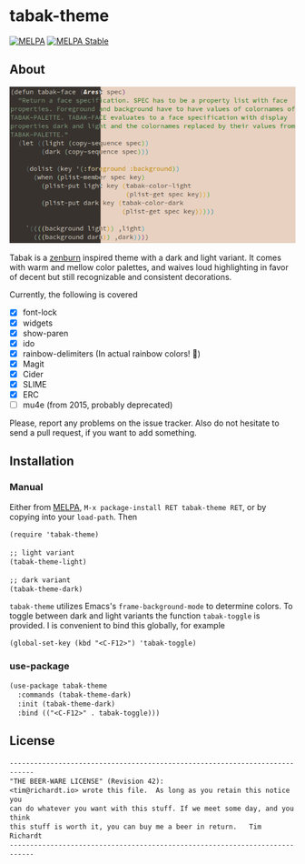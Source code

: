 # tabak-theme

[![MELPA](http://melpa.org/packages/tabak-theme-badge.svg)](http://melpa.org/#/tabak-theme)
[![MELPA Stable](http://stable.melpa.org/packages/tabak-theme-badge.svg)](http://stable.melpa.org/#/tabak-theme)

## About

![Preview image of `tabak-theme`](https://raw.githubusercontent.com/timrichardt/tabak-theme/master/preview.png)

Tabak is a [zenburn](https://kippura.org/zenburnpage/) inspired
theme with a dark and light variant. It comes with warm and mellow
color palettes, and waives loud highlighting in favor of decent
but still recognizable and consistent decorations.

Currently, the following is covered
- [X] font-lock
- [X] widgets
- [X] show-paren
- [X] ido
- [X] rainbow-delimiters (In actual rainbow colors! 🌈)
- [X] Magit
- [X] Cider
- [X] SLIME
- [X] ERC
- [ ] mu4e (from 2015, probably deprecated)

Please, report any problems on the issue tracker. Also do not hesitate
to send a pull request, if you want to add something.

## Installation

### Manual

Either from [MELPA](https://melpa.org/), `M-x package-install RET tabak-theme RET`, or
by copying into your `load-path`. Then

```
(require 'tabak-theme)

;; light variant
(tabak-theme-light)

;; dark variant
(tabak-theme-dark)
```

`tabak-theme` utilizes Emacs's `frame-background-mode` to determine
colors. To toggle between dark and light variants the function
`tabak-toggle` is provided. I is convenient to bind this globally,
for example

```
(global-set-key (kbd "<C-F12>") 'tabak-toggle)
```

### use-package

```
(use-package tabak-theme
  :commands (tabak-theme-dark)
  :init (tabak-theme-dark)
  :bind (("<C-F12>" . tabak-toggle)))
```


## License

```
----------------------------------------------------------------------------
"THE BEER-WARE LICENSE" (Revision 42):
<tim@richardt.io> wrote this file.  As long as you retain this notice you
can do whatever you want with this stuff. If we meet some day, and you think
this stuff is worth it, you can buy me a beer in return.   Tim Richardt
----------------------------------------------------------------------------
```